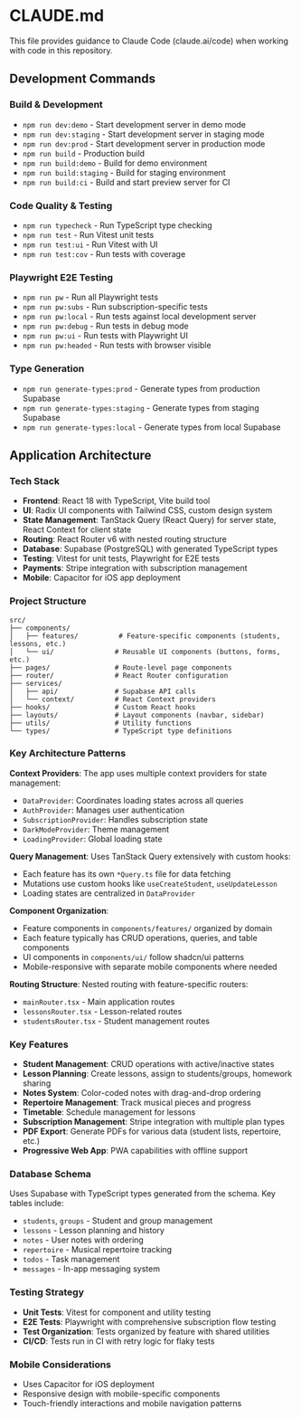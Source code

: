 # CLAUDE.md

This file provides guidance to Claude Code (claude.ai/code) when working with code in this repository.

## Development Commands

### Build & Development
- `npm run dev:demo` - Start development server in demo mode
- `npm run dev:staging` - Start development server in staging mode  
- `npm run dev:prod` - Start development server in production mode
- `npm run build` - Production build
- `npm run build:demo` - Build for demo environment
- `npm run build:staging` - Build for staging environment
- `npm run build:ci` - Build and start preview server for CI

### Code Quality & Testing
- `npm run typecheck` - Run TypeScript type checking
- `npm run test` - Run Vitest unit tests
- `npm run test:ui` - Run Vitest with UI
- `npm run test:cov` - Run tests with coverage

### Playwright E2E Testing
- `npm run pw` - Run all Playwright tests
- `npm run pw:subs` - Run subscription-specific tests
- `npm run pw:local` - Run tests against local development server
- `npm run pw:debug` - Run tests in debug mode
- `npm run pw:ui` - Run tests with Playwright UI
- `npm run pw:headed` - Run tests with browser visible

### Type Generation
- `npm run generate-types:prod` - Generate types from production Supabase
- `npm run generate-types:staging` - Generate types from staging Supabase
- `npm run generate-types:local` - Generate types from local Supabase

## Application Architecture

### Tech Stack
- **Frontend**: React 18 with TypeScript, Vite build tool
- **UI**: Radix UI components with Tailwind CSS, custom design system
- **State Management**: TanStack Query (React Query) for server state, React Context for client state
- **Routing**: React Router v6 with nested routing structure
- **Database**: Supabase (PostgreSQL) with generated TypeScript types
- **Testing**: Vitest for unit tests, Playwright for E2E tests
- **Payments**: Stripe integration with subscription management
- **Mobile**: Capacitor for iOS app deployment

### Project Structure
```
src/
├── components/
│   ├── features/          # Feature-specific components (students, lessons, etc.)
│   └── ui/               # Reusable UI components (buttons, forms, etc.)
├── pages/                # Route-level page components
├── router/               # React Router configuration
├── services/
│   ├── api/              # Supabase API calls
│   └── context/          # React Context providers
├── hooks/                # Custom React hooks
├── layouts/              # Layout components (navbar, sidebar)
├── utils/                # Utility functions
└── types/                # TypeScript type definitions
```

### Key Architecture Patterns

**Context Providers**: The app uses multiple context providers for state management:
- `DataProvider`: Coordinates loading states across all queries
- `AuthProvider`: Manages user authentication
- `SubscriptionProvider`: Handles subscription state
- `DarkModeProvider`: Theme management
- `LoadingProvider`: Global loading state

**Query Management**: Uses TanStack Query extensively with custom hooks:
- Each feature has its own `*Query.ts` file for data fetching
- Mutations use custom hooks like `useCreateStudent`, `useUpdateLesson`
- Loading states are centralized in `DataProvider`

**Component Organization**: 
- Feature components in `components/features/` organized by domain
- Each feature typically has CRUD operations, queries, and table components
- UI components in `components/ui/` follow shadcn/ui patterns
- Mobile-responsive with separate mobile components where needed

**Routing Structure**: Nested routing with feature-specific routers:
- `mainRouter.tsx` - Main application routes
- `lessonsRouter.tsx` - Lesson-related routes  
- `studentsRouter.tsx` - Student management routes

### Key Features
- **Student Management**: CRUD operations with active/inactive states
- **Lesson Planning**: Create lessons, assign to students/groups, homework sharing
- **Notes System**: Color-coded notes with drag-and-drop ordering
- **Repertoire Management**: Track musical pieces and progress
- **Timetable**: Schedule management for lessons
- **Subscription Management**: Stripe integration with multiple plan types
- **PDF Export**: Generate PDFs for various data (student lists, repertoire, etc.)
- **Progressive Web App**: PWA capabilities with offline support

### Database Schema
Uses Supabase with TypeScript types generated from the schema. Key tables include:
- `students`, `groups` - Student and group management
- `lessons` - Lesson planning and history  
- `notes` - User notes with ordering
- `repertoire` - Musical repertoire tracking
- `todos` - Task management
- `messages` - In-app messaging system

### Testing Strategy
- **Unit Tests**: Vitest for component and utility testing
- **E2E Tests**: Playwright with comprehensive subscription flow testing
- **Test Organization**: Tests organized by feature with shared utilities
- **CI/CD**: Tests run in CI with retry logic for flaky tests

### Mobile Considerations
- Uses Capacitor for iOS deployment
- Responsive design with mobile-specific components
- Touch-friendly interactions and mobile navigation patterns